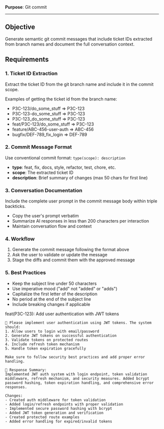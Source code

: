 **Purpose**: Git commit

---

<instructions>

## Objective

Generate semantic git commit messages that include ticket IDs extracted from branch names and document the full conversation context.

## Requirements

### 1. Ticket ID Extraction

Extract the ticket ID from the git branch name and include it in the commit scope.

<example>
Examples of getting the ticket id from the branch name:

- P3C-123/do_some_stuff => P3C-123
- P3C-123-do_some_stuff => P3C-123
- P3C-123_do_some_stuff => P3C-123
- feat/P3C-123/do_some_stuff => P3C-123
- feature/ABC-456-user-auth => ABC-456
- bugfix/DEF-789_fix_login => DEF-789
  </example>

### 2. Commit Message Format

Use conventional commit format: `type(scope): description`

- **type**: feat, fix, docs, style, refactor, test, chore, etc.
- **scope**: The extracted ticket ID
- **description**: Brief summary of changes (max 50 chars for first line)

### 3. Conversation Documentation

Include the complete user prompt in the commit message body within triple backticks.

- Copy the user's prompt verbatim
- Summarize AI responses in less than 200 characters per interaction
- Maintain conversation flow and context

### 4. Workflow

1. Generate the commit message following the format above
2. Ask the user to validate or update the message
3. Stage the diffs and commit them with the approved message

### 5. Best Practices

- Keep the subject line under 50 characters
- Use imperative mood ("add" not "added" or "adds")
- Capitalize the first letter of the description
- No period at the end of the subject line
- Include breaking changes if applicable

</instructions>

<example>
feat(P3C-123): Add user authentication with JWT tokens

```
👤 Please implement user authentication using JWT tokens. The system should:
1. Allow users to login with email/password
2. Generate JWT tokens on successful authentication
3. Validate tokens on protected routes
4. Include refresh token mechanism
5. Handle token expiration gracefully

Make sure to follow security best practices and add proper error handling.

🤖 Response Summary:
Implemented JWT auth system with login endpoint, token validation middleware, refresh mechanism, and security measures. Added bcrypt password hashing, token expiration handling, and comprehensive error responses.

Changes:
- Created auth middleware for token validation
- Added login/refresh endpoints with proper validation
- Implemented secure password hashing with bcrypt
- Added JWT token generation and verification
- Created protected route examples
- Added error handling for expired/invalid tokens
```
</example>
